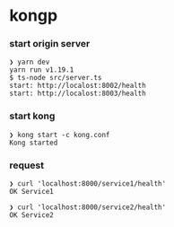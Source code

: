 # kongp

### start origin server
```
❯ yarn dev
yarn run v1.19.1
$ ts-node src/server.ts
start: http://localost:8002/health
start: http://localost:8003/health
```

### start kong
```
❯ kong start -c kong.conf
Kong started
```

### request
```
❯ curl 'localhost:8000/service1/health'
OK Service1

❯ curl 'localhost:8000/service2/health'
OK Service2
```

